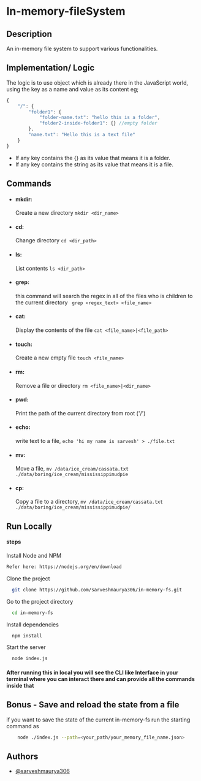 # In-memory-fileSystem

## Description
An in-memory file system to support various functionalities.

## Implementation/ Logic
The logic is to use object which is already there in the JavaScript world, using the key as a name and value as its content
eg; 

```javascript
{
    "/": {
        "folder1": {
            "folder-name.txt": "hello this is a folder",
            "folder2-inside-folder1": {} //empty folder
        },
        "name.txt": "Hello this is a text file"
    }
}
```
- If any key contains the {} as its value that means it is a folder.
- If any key contains the string as its value that means it is a file.


## Commands

- #### mkdir: 
    Create a new directory
    ``` mkdir <dir_name> ```
- #### cd: 
    Change directory
    ``` cd <dir_path> ```
- #### ls: 
    List contents
    ``` ls <dir_path> ```
- #### grep:
    this command will search the regex in all of the files who is children to the current directory
   ``` grep <regex_text> <file_name>```
- #### cat: 
    Display the contents of the file
      ``` cat <file_name>|<file_path> ```
- #### touch: 
    Create a new empty file
      ``` touch <file_name> ```
- #### rm: 
    Remove a file or directory
      ``` rm <file_name>|<dir_name> ```
- #### pwd:
    Print the path of the current directory from root ('/')
- #### echo: 
    write text to a file,
      ```echo 'hi my name is sarvesh' > ./file.txt``` 
- #### mv:
    Move a file,
  ``` mv /data/ice_cream/cassata.txt ./data/boring/ice_cream/mississippimudpie ```
- #### cp: 
    Copy a file to a directory,
  ```mv /data/ice_cream/cassata.txt ./data/boring/ice_cream/mississippimudpie/```

## Run Locally
#### steps
Install Node and NPM
```bash
Refer here: https://nodejs.org/en/download
```

Clone the project

```bash
  git clone https://github.com/sarveshmaurya306/in-memory-fs.git
```

Go to the project directory

```bash
  cd in-memory-fs
```

Install dependencies

```bash
  npm install
```

Start the server

```bash
  node index.js
```

#### After running this in local you will see the CLI like Interface in your terminal where you can interact there and can provide all the commands inside that

## Bonus - Save and reload the state from a file
if you want to save the state of the current in-memory-fs run the starting command as
```bash
    node ./index.js --path=<your_path/your_memory_file_name.json>
```

## Authors

- [@sarveshmaurya306](https://www.github.com/sarveshmaurya306)
